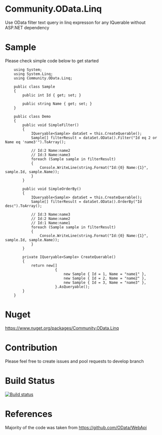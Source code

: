 # Community.OData.Linq
Use OData filter text query in linq expresson for any IQuerable without ASP.NET dependency

# Sample
Please check simple code below to get started
```
    using System;
    using System.Linq;
    using Community.OData.Linq;

    public class Sample
    {        
        public int Id { get; set; }

        public string Name { get; set; }        
    }

    public class Demo
    {                
        public void SimpleFilter()
        {
            IQueryable<Sample> dataSet = this.CreateQuerable();
            Sample[] filterResult = dataSet.OData().Filter("Id eq 2 or Name eq 'name3'").ToArray();

            // Id:2 Name:name2
            // Id:3 Name:name3
            foreach (Sample sample in filterResult)
            {
                Console.WriteLine(string.Format("Id:{0} Name:{1}", sample.Id, sample.Name));
            }
        }

        public void SimpleOrderBy()
        {
            IQueryable<Sample> dataSet = this.CreateQuerable();
            Sample[] filterResult = dataSet.OData().OrderBy("Id desc").ToArray();

            // Id:3 Name:name3
            // Id:2 Name:name2
            // Id:1 Name:name1
            foreach (Sample sample in filterResult)
            {
                Console.WriteLine(string.Format("Id:{0} Name:{1}", sample.Id, sample.Name));
            }
        }

        private IQueryable<Sample> CreateQuerable()
        {
            return new[]
                       {
                           new Sample { Id = 1, Name = "name1" },
                           new Sample { Id = 2, Name = "name2" },
                           new Sample { Id = 3, Name = "name3" },
                       }.AsQueryable();
        }
    }
```
# Nuget
https://www.nuget.org/packages/Community.OData.Linq

# Contribution
Please feel free to create issues and pool requests to develop branch

# Build Status
[![Build status](https://ci.appveyor.com/api/projects/status/yrmp3074ryce61gb/branch/develop?svg=true)](https://ci.appveyor.com/project/IharYakimush/comminity-data-odata-linq/branch/develop)

# References
Majority of the code was taken from https://github.com/OData/WebApi
